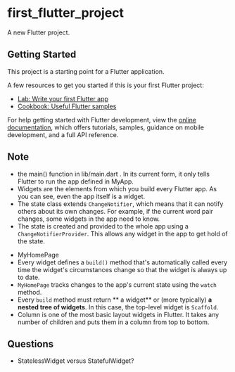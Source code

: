 # first_flutter_project

A new Flutter project.

## Getting Started

This project is a starting point for a Flutter application.

A few resources to get you started if this is your first Flutter project:

- [Lab: Write your first Flutter app](https://docs.flutter.dev/get-started/codelab)
- [Cookbook: Useful Flutter samples](https://docs.flutter.dev/cookbook)

For help getting started with Flutter development, view the
[online documentation](https://docs.flutter.dev/), which offers tutorials,
samples, guidance on mobile development, and a full API reference.

## Note

- the main() function in lib/main.dart . In its current form, it only tells Flutter to run the app defined in MyApp.
- Widgets are the elements from which you build every Flutter app. As you can see, even the app itself is a widget.
- The state class extends `ChangeNotifier`, which means that it can notify others about its own changes. For example, if the current word pair changes, some widgets in the app need to know.
- The state is created and provided to the whole app using a `ChangeNotifierProvider`. This allows any widget in the app to get hold of the state.

* MyHomePage
* Every widget defines a `build()` method that's automatically called every time the widget's circumstances change so that the widget is always up to date.
* `MyHomePage` tracks changes to the app's current state using the `watch` method.
* Every `build` method must return ** a widget** or (more typically) **a nested tree of widgets**. In this case, the top-level widget is `Scaffold`.
* Column is one of the most basic layout widgets in Flutter. It takes any number of children and puts them in a column from top to bottom.

## Questions

- StatelessWidget versus StatefulWidget?
